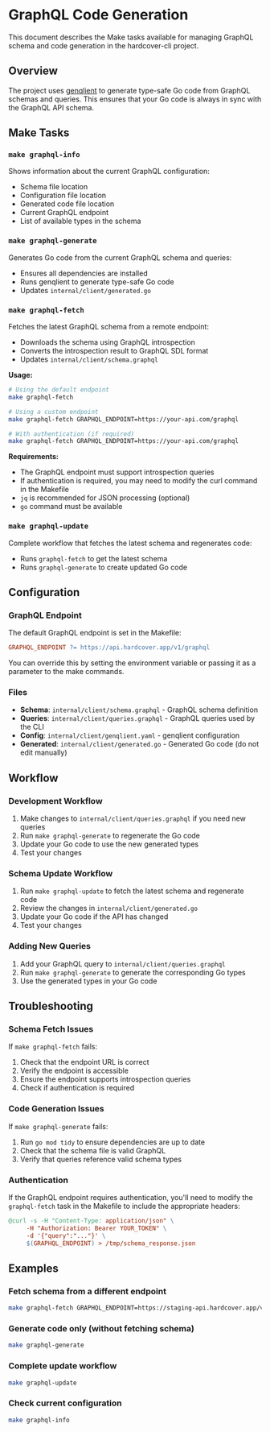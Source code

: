 # GraphQL Code Generation

This document describes the Make tasks available for managing GraphQL schema and code generation in the hardcover-cli project.

## Overview

The project uses [genqlient](https://github.com/Khan/genqlient) to generate type-safe Go code from GraphQL schemas and queries. This ensures that your Go code is always in sync with the GraphQL API schema.

## Make Tasks

### `make graphql-info`
Shows information about the current GraphQL configuration:
- Schema file location
- Configuration file location
- Generated code file location
- Current GraphQL endpoint
- List of available types in the schema

### `make graphql-generate`
Generates Go code from the current GraphQL schema and queries:
- Ensures all dependencies are installed
- Runs genqlient to generate type-safe Go code
- Updates `internal/client/generated.go`

### `make graphql-fetch`
Fetches the latest GraphQL schema from a remote endpoint:
- Downloads the schema using GraphQL introspection
- Converts the introspection result to GraphQL SDL format
- Updates `internal/client/schema.graphql`

**Usage:**
```bash
# Using the default endpoint
make graphql-fetch

# Using a custom endpoint
make graphql-fetch GRAPHQL_ENDPOINT=https://your-api.com/graphql

# With authentication (if required)
make graphql-fetch GRAPHQL_ENDPOINT=https://your-api.com/graphql
```

**Requirements:**
- The GraphQL endpoint must support introspection queries
- If authentication is required, you may need to modify the curl command in the Makefile
- `jq` is recommended for JSON processing (optional)
- `go` command must be available

### `make graphql-update`
Complete workflow that fetches the latest schema and regenerates code:
- Runs `graphql-fetch` to get the latest schema
- Runs `graphql-generate` to create updated Go code

## Configuration

### GraphQL Endpoint
The default GraphQL endpoint is set in the Makefile:
```makefile
GRAPHQL_ENDPOINT ?= https://api.hardcover.app/v1/graphql
```

You can override this by setting the environment variable or passing it as a parameter to the make commands.

### Files
- **Schema**: `internal/client/schema.graphql` - GraphQL schema definition
- **Queries**: `internal/client/queries.graphql` - GraphQL queries used by the CLI
- **Config**: `internal/client/genqlient.yaml` - genqlient configuration
- **Generated**: `internal/client/generated.go` - Generated Go code (do not edit manually)

## Workflow

### Development Workflow
1. Make changes to `internal/client/queries.graphql` if you need new queries
2. Run `make graphql-generate` to regenerate the Go code
3. Update your Go code to use the new generated types
4. Test your changes

### Schema Update Workflow
1. Run `make graphql-update` to fetch the latest schema and regenerate code
2. Review the changes in `internal/client/generated.go`
3. Update your Go code if the API has changed
4. Test your changes

### Adding New Queries
1. Add your GraphQL query to `internal/client/queries.graphql`
2. Run `make graphql-generate` to generate the corresponding Go types
3. Use the generated types in your Go code

## Troubleshooting

### Schema Fetch Issues
If `make graphql-fetch` fails:
1. Check that the endpoint URL is correct
2. Verify the endpoint is accessible
3. Ensure the endpoint supports introspection queries
4. Check if authentication is required

### Code Generation Issues
If `make graphql-generate` fails:
1. Run `go mod tidy` to ensure dependencies are up to date
2. Check that the schema file is valid GraphQL
3. Verify that queries reference valid schema types

### Authentication
If the GraphQL endpoint requires authentication, you'll need to modify the `graphql-fetch` task in the Makefile to include the appropriate headers:

```makefile
@curl -s -H "Content-Type: application/json" \
     -H "Authorization: Bearer YOUR_TOKEN" \
     -d '{"query":"..."}' \
     $(GRAPHQL_ENDPOINT) > /tmp/schema_response.json
```

## Examples

### Fetch schema from a different endpoint
```bash
make graphql-fetch GRAPHQL_ENDPOINT=https://staging-api.hardcover.app/v1/graphql
```

### Generate code only (without fetching schema)
```bash
make graphql-generate
```

### Complete update workflow
```bash
make graphql-update
```

### Check current configuration
```bash
make graphql-info
``` 